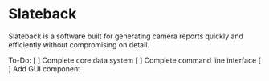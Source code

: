 # Slateback
Slateback is a software built for generating camera reports quickly and efficiently without compromising on detail.

To-Do:
[ ] Complete core data system
[ ] Complete command line interface
[ ] Add GUI component